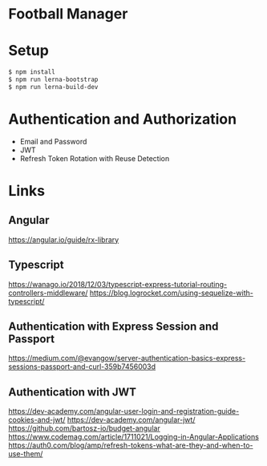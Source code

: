 # Football Manager

# Setup

```sh
$ npm install
$ npm run lerna-bootstrap
$ npm run lerna-build-dev
```

# Authentication and Authorization

- Email and Password
- JWT
- Refresh Token Rotation with Reuse Detection


# Links 

## Angular

https://angular.io/guide/rx-library

## Typescript 

https://wanago.io/2018/12/03/typescript-express-tutorial-routing-controllers-middleware/
https://blog.logrocket.com/using-sequelize-with-typescript/

## Authentication with Express Session and Passport

https://medium.com/@evangow/server-authentication-basics-express-sessions-passport-and-curl-359b7456003d

## Authentication with JWT

https://dev-academy.com/angular-user-login-and-registration-guide-cookies-and-jwt/
https://dev-academy.com/angular-jwt/
https://github.com/bartosz-io/budget-angular
https://www.codemag.com/article/1711021/Logging-in-Angular-Applications
https://auth0.com/blog/amp/refresh-tokens-what-are-they-and-when-to-use-them/